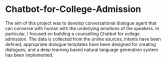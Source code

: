 # Chatbot-for-College-Admission
The aim of this project was to develop conversational dialogue agent that can
converse with human with the underlying emotions of the speakers. In particular, I focused on building a counselling Chatbot for college admission.
The data is collected from the online sources, intents have been defined, appropriate dialogue templates have been designed for creating dialogues, and
a deep learning based natural language generation system has been implemented.

